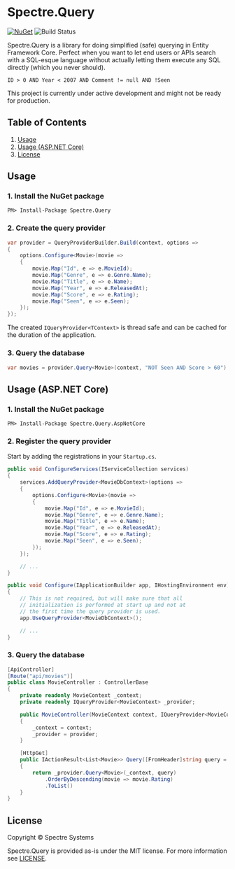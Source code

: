 # Spectre.Query

[![NuGet](https://img.shields.io/nuget/v/Spectre.Query.svg)](https://www.nuget.org/packages/Spectre.Query) ![Build Status](https://ci.appveyor.com/api/projects/status/8yx4dod2p6nep3l7/branch/develop?svg=true)

Spectre.Query is a library for doing simplified (safe) querying in Entity Framework Core. Perfect when you want to let end users or APIs search with a SQL-esque language without actually letting them execute any SQL directly (which you never should).

```
ID > 0 AND Year < 2007 AND Comment != null AND !Seen
```

This project is currently under active development and might not be ready for production.

## Table of Contents

1. [Usage](#usage)
1. [Usage (ASP.NET Core)](#usage-aspnet-core)
1. [License](#license)

## Usage

### 1. Install the NuGet package

```
PM> Install-Package Spectre.Query
```

### 2. Create the query provider

```csharp
var provider = QueryProviderBuilder.Build(context, options =>
{
    options.Configure<Movie>(movie =>
    {
        movie.Map("Id", e => e.MovieId);
        movie.Map("Genre", e => e.Genre.Name);
        movie.Map("Title", e => e.Name);
        movie.Map("Year", e => e.ReleasedAt);
        movie.Map("Score", e => e.Rating);
        movie.Map("Seen", e => e.Seen);
    });
});
```

The created `IQueryProvider<TContext>` is thread safe and
can be cached for the duration of the application.

### 3. Query the database

```csharp
var movies = provider.Query<Movie>(context, "NOT Seen AND Score > 60").ToList();
```

## Usage (ASP.NET Core)

### 1. Install the NuGet package

```
PM> Install-Package Spectre.Query.AspNetCore
```

### 2. Register the query provider

Start by adding the registrations in your `Startup.cs`.

```csharp
public void ConfigureServices(IServiceCollection services)
{
    services.AddQueryProvider<MovieDbContext>(options =>
    {
        options.Configure<Movie>(movie =>
        {
            movie.Map("Id", e => e.MovieId);
            movie.Map("Genre", e => e.Genre.Name);
            movie.Map("Title", e => e.Name);
            movie.Map("Year", e => e.ReleasedAt);
            movie.Map("Score", e => e.Rating);
            movie.Map("Seen", e => e.Seen);
        });
    });

    // ...
}
```

```csharp
public void Configure(IApplicationBuilder app, IHostingEnvironment env)
{
    // This is not required, but will make sure that all
    // initialization is performed at start up and not at
    // the first time the query provider is used.
    app.UseQueryProvider<MovieDbContext>();

    // ...
}
```

### 3. Query the database

```csharp
[ApiController]
[Route("api/movies")]
public class MovieController : ControllerBase
{
    private readonly MovieContext _context;
    private readonly IQueryProvider<MovieContext> _provider;

    public MovieController(MovieContext context, IQueryProvider<MovieContext> provider)
    {
        _context = context;
        _provider = provider;
    }

    [HttpGet]
    public IActionResult<List<Movie>> Query([FromHeader]string query = "Rating > 80 AND !Seen")
    {
        return _provider.Query<Movie>(_context, query)
            .OrderByDescending(movie => movie.Rating)
            .ToList()
    }
}
```

## License

Copyright © Spectre Systems

Spectre.Query is provided as-is under the MIT license. For more information see [LICENSE](https://github.com/spectresystems/spectre.query/blob/develop/LICENSE).